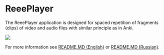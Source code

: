 ﻿# ReeePlayer
The ReeePlayer application is designed for spaced repetition of fragments (clips) of video and audio files with similar principle as in Anki.

![](https://cdn.jsdelivr.net/gh/jakublevy/chocopkgs/reeeplayer.portable/watching.png)

For more information see [README.MD (English)](https://github.com/FilippVolodin/ReeePlayer/blob/main/README.md) or [README.MD (Russian)](https://github.com/FilippVolodin/ReeePlayer/blob/main/doc/README.ru.md).